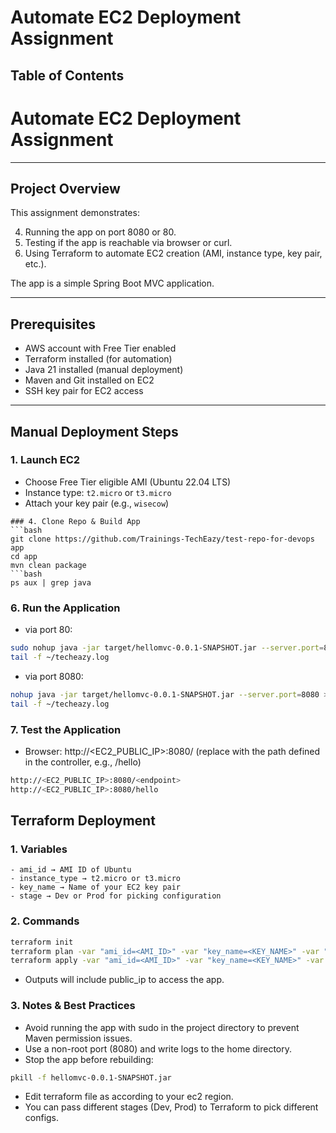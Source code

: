 # Automate EC2 Deployment Assignment
## Table of Contents

# Automate EC2 Deployment Assignment


---

## Project Overview

This assignment demonstrates:

4. Running the app on port 8080 or 80.
5. Testing if the app is reachable via browser or curl.
6. Using Terraform to automate EC2 creation (AMI, instance type, key pair, etc.).

The app is a simple Spring Boot MVC application.

---

## Prerequisites

- AWS account with Free Tier enabled
- Terraform installed (for automation)
- Java 21 installed (manual deployment)
- Maven and Git installed on EC2
- SSH key pair for EC2 access

---

## Manual Deployment Steps

### 1. Launch EC2

- Choose Free Tier eligible AMI (Ubuntu 22.04 LTS)
- Instance type: `t2.micro` or `t3.micro`
- Attach your key pair (e.g., `wisecow`)

```
### 4. Clone Repo & Build App
```bash
git clone https://github.com/Trainings-TechEazy/test-repo-for-devops app
cd app
mvn clean package
```bash
ps aux | grep java
```
### 6. Run the Application
- via port 80:
```bash
sudo nohup java -jar target/hellomvc-0.0.1-SNAPSHOT.jar --server.port=80 > ~/techeazy.log 2>&1 &
tail -f ~/techeazy.log
```
- via port 8080:
```bash
nohup java -jar target/hellomvc-0.0.1-SNAPSHOT.jar --server.port=8080 > ~/techeazy.log 2>&1 &
tail -f ~/techeazy.log
```
### 7. Test the Application
- Browser: http://<EC2_PUBLIC_IP>:8080/<endpoint>
      (replace <endpoint> with the path defined in the controller, e.g., /hello)
```bash
http://<EC2_PUBLIC_IP>:8080/<endpoint>
http://<EC2_PUBLIC_IP>:8080/hello
```

## Terraform Deployment
### 1. Variables
    - ami_id → AMI ID of Ubuntu
    - instance_type → t2.micro or t3.micro
    - key_name → Name of your EC2 key pair
    - stage → Dev or Prod for picking configuration
### 2. Commands
```bash
terraform init
terraform plan -var "ami_id=<AMI_ID>" -var "key_name=<KEY_NAME>" -var "stage=Dev"
terraform apply -var "ami_id=<AMI_ID>" -var "key_name=<KEY_NAME>" -var "stage=Dev" -auto-approve
```
- Outputs will include public_ip to access the app.

### 3. Notes & Best Practices
- Avoid running the app with sudo in the project directory to prevent Maven permission issues.
- Use a non-root port (8080) and write logs to the home directory.
- Stop the app before rebuilding:
```bash
pkill -f hellomvc-0.0.1-SNAPSHOT.jar
```
- Edit terraform file as according to your ec2 region.
- You can pass different stages (Dev, Prod) to Terraform to pick different configs.


